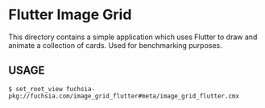 # Flutter Image Grid

This directory contains a simple application which uses Flutter to draw and animate a
collection of cards. Used for benchmarking purposes.

## USAGE

```shell
$ set_root_view fuchsia-pkg://fuchsia.com/image_grid_flutter#meta/image_grid_flutter.cmx
```
